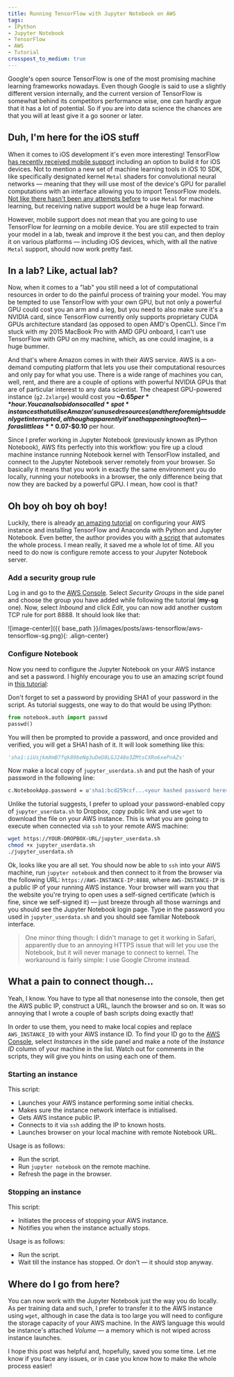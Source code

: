 ```yaml
---
title: Running TensorFlow with Jupyter Notebook on AWS
tags:
- IPython
- Jupyter Notebook
- TensorFlow
- AWS
- Tutorial
crosspost_to_medium: true
---
```

Google's open source TensorFlow is one of the most promising machine learning frameworks nowadays. Even though Google is said to use a slightly different version internally, and the current version of TensorFlow is somewhat behind its competitors performance wise, one can hardly argue that it has a lot of potential.<!--more--> So if you are into data science the chances are that you will at least give it a go sooner or later.

## Duh, I'm here for the iOS stuff

When it comes to iOS development it's even more interesting! TensorFlow <a target="_blank" href="https://developers.googleblog.com/2016/06/tensorflow-v09-now-available-with.html">has recently received mobile support</a> including an option to build  it for iOS devices. Not to mention a new set of machine learning tools in iOS 10 SDK, like specifically designated kernel `Metal` shaders for convolutional neural networks — meaning that they will use most of the device's GPU for parallel computations with an interface allowing you to import TensorFlow models. <a target="_blank" href="https://github.com/DeepLearningKit/DeepLearningKit">Not like there hasn't been any attempts before</a> to use `Metal` for machine learning, but receiving native support would be a huge leap forward.

However, mobile support does not mean that you are going to use TensorFlow for *learning* on a mobile device. You are still expected to train your model in a lab, tweak and improve it the best you can, and then deploy it on various platforms — including iOS devices, which, with all the native `Metal` support, should now work pretty fast.

## In a lab? Like, actual lab?

Now, when it comes to a "lab" you still need a lot of computational resources in order to do the painful process of training your model. You may be tempted to use TensorFlow with your own GPU, but not only a powerful GPU could cost you an arm and a leg, but you need to also make sure it's a NVIDIA card, since TensorFlow currently only supports proprietary CUDA GPUs architecture standard (as opposed to open AMD's OpenCL). Since I'm stuck with my 2015 MacBook Pro with AMD GPU onboard, I can't use TensorFlow with GPU on my machine, which, as one could imagine, is a huge bummer.

And that's where Amazon comes in with their AWS service. AWS is a on-demand computing platform that lets you use their computational resources and only pay for what you use. There is a wide range of machines you can, well, rent, and there are a couple of options with powerful NVIDIA GPUs that are of particular interest to any data scientist. The cheapest GPU-powered instance (`g2.2xlarge`) would cost you **~$0.65 per** hour. You can also bid on so called *spot* instances that utilise Amazon's unused resources (and therefore might suddenly get interrupted, although apparently it's not happening too often) — for as little as **~$0.07-$0.10** per hour.

Since I prefer working in Jupyter Notebook (previously known as IPython Notebook), AWS fits perfectly into this workflow: you fire up a cloud machine instance running Notebook kernel with TensorFlow installed, and connect to the Jupyter Notebook server remotely from your browser. So basically it means that you work in exactly the same environment you do locally, running your notebooks in a browser, the only difference being that now they are backed by a powerful GPU. I mean, how cool is that?

## Oh boy oh boy oh boy!

Luckily, there is already <a target="_blank" href="http://max-likelihood.com/2016/06/18/aws-tensorflow-setup/">an amazing tutorial</a> on configuring your AWS instance and installing TensorFlow and Anaconda with Python and Jupyter Notebook. Even better, the author provides you with <a target="_blank" href="https://github.com/Avsecz/aws-tensorflow-setup">a script</a> that automates the whole process. I mean really, it saved me a whole lot of time. All you need to do now is configure remote access to your Jupyter Notebook server. 

### Add a security group rule

Log in and go to the <a target="_blank" href="http://console.aws.amazon.com">AWS Console</a>. Select *Security Groups*  in the side panel and choose the group you have added while following the tutorial (**my-sg** one). Now, select *Inbound* and click *Edit*, you can now add another custom TCP rule for port 8888. It should look like that:

![image-center]({{ base_path }}/images/posts/aws-tensorflow/aws-tensorflow-sg.png){: .align-center}    

### Configure Notebook

Now you need to configure the Jupyter Notebook on your AWS instance and set a password. I highly encourage you to use an amazing script found in <a target="_blank" href="http://efavdb.com/deep-learning-with-jupyter-on-aws/">this tutorial</a>:

<script src="https://gist.github.com/frangipane/0e921c1ae66edbf15463.js"></script>

Don't forget to set a password by providing SHA1 of your password in the script. As tutorial suggests, one way to do that would be using IPython:

```python
from notebook.auth import passwd
passwd()
```

You will then be prompted to provide a password, and once provided and verified, you will get a SHA1 hash of it. It will look something like this:

```python
'sha1:iiUsjkmXmB7fqk89beNg3uDeD8LGJ248e3ZMtsCXRo6xePnAZs'
```

Now make a local copy of `jupyter_userdata.sh` and put the hash of your password in the following line:

```bash
c.NotebookApp.password = u'sha1:bcd259ccf...<your hashed password here>'
```

Unlike the tutorial suggests, I prefer to upload your password-enabled copy of `jupyter_userdata.sh` to Dropbox, copy public link and use `wget` to download the file on your AWS instance. This is what you are going to execute when connected via `ssh` to your remote AWS machine:

```bash
wget https://YOUR-DROPBOX-URL/jupyter_userdata.sh
chmod +x jupyter_userdata.sh
./jupyter_userdata.sh
```

Ok, looks like you are all set. You should now be able to `ssh` into your AWS machine, run `jupyter notebook` and then connect to it from the browser via the following URL: `https://AWS-INSTANCE-IP:8888`, where `AWS-INSTANCE-IP` is a public IP of your running AWS instance. Your browser will warn you that the website you're trying to open uses a self-signed certificate (which is fine, since we self-signed it) — just breeze through all those warnings and you should see the Jupyter Notebook login page. Type in the password you used in `jupyter_userdata.sh` and you should see familiar Notebook interface.

> One minor thing though: I didn't manage to get it working in Safari, apparently due to an annoying HTTPS issue that will let you use the Notebook, but it will never manage to connect to kernel. The workaround is fairly simple: I use Google Chrome instead.

## What a pain to connect though...

Yeah, I know. You have to type all that nonesense into the console, then get the AWS public IP, construct a URL, launch the browser and so on. It was so annoying that I wrote a couple of bash scripts doing exactly that!

In order to use them, you need to make local copies and replace `AWS_INSTANCE_ID` with your AWS instance ID. To find your ID go to the <a target="_blank" href="http://console.aws.amazon.com">AWS Console</a>, select *Instances* in the side panel and make a note of the *Instance ID* column of your machine in the list. Watch out for comments in the scripts, they will give you hints on using each one of them.

### Starting an instance

This script:

* Launches your AWS instance performing some initial checks.
* Makes sure the instance network interface is initialised. 
* Gets AWS instance public IP.
* Connects to it via `ssh` adding the IP to known hosts.
* Launches browser on your local machine with remote Notebook URL.

<script src="https://gist.github.com/navoshta/ea4f6dc8f698b472d32940f456de954d.js"></script>

Usage is as follows:

* Run the script.
* Run `jupyter notebook` on the remote machine.
* Refresh the page in the browser.

### Stopping an instance

This script:

* Initiates the process of stopping your AWS instance.
* Notifies you when the instance actually stops.

<script src="https://gist.github.com/navoshta/17c8639d8a4225268f64d5c1b59a4a50.js"></script>

Usage is as follows:

* Run the script.
* Wait till the  instance has stopped. Or don't — it should stop anyway.

## Where do I go from here?

You can now work with the Jupyter Notebook just the way you do locally. As per training data and such, I prefer to transfer it to the AWS instance using `wget`, although in case the data is too large you will need to configure the storage capacity of your AWS machine. In the AWS language this would be instance's attached *Volume* — a memory which is not wiped across instance launches.

I hope this post was helpful and, hopefully, saved you some time. Let me know if you face any issues, or in case you know how to make the whole process easier!